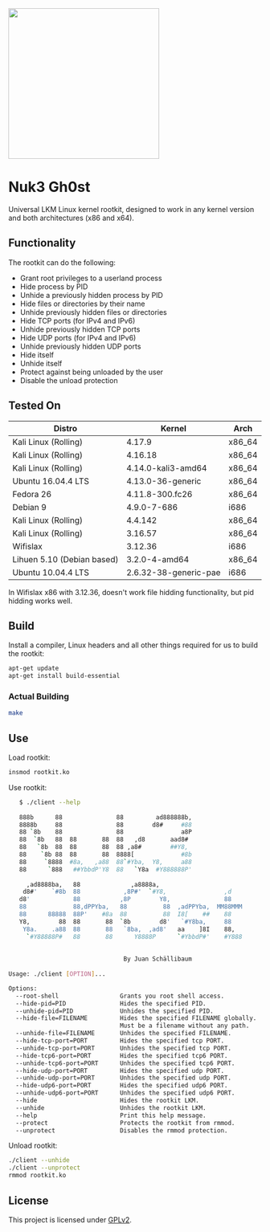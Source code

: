 <img src="https://github.com/JuanSchallibaum/Nuk3Gh0st/blob/master/logo.jpg" width="300" height="300" />

# Nuk3 Gh0st

Universal LKM Linux kernel rootkit, designed to work in any kernel version and both architectures (x86 and x64).

## Functionality

The rootkit can do the following:

- Grant root privileges to a userland process
- Hide process by PID
- Unhide a previously hidden process by PID
- Hide files or directories by their name
- Unhide previously hidden files or directories
- Hide TCP ports (for IPv4 and IPv6)
- Unhide previously hidden TCP ports
- Hide UDP ports (for IPv4 and IPv6)
- Unhide previously hidden UDP ports
- Hide itself
- Unhide itself
- Protect against being unloaded by the user
- Disable the unload protection

## Tested On

|           Distro            |          Kernel         |    Arch    |
|-----------------------------|-------------------------|------------|
| Kali Linux (Rolling)        |  4.17.9                 |   x86_64   |
| Kali Linux (Rolling)        |  4.16.18                |   x86_64   |
| Kali Linux (Rolling)        |  4.14.0-kali3-amd64     |   x86_64   |
| Ubuntu 16.04.4 LTS          |  4.13.0-36-generic      |   x86_64   |
| Fedora 26                   |  4.11.8-300.fc26        |   x86_64   |
| Debian 9                    |  4.9.0-7-686            |   i686     |
| Kali Linux (Rolling)        |  4.4.142                |   x86_64   |
| Kali Linux (Rolling)        |  3.16.57                |   x86_64   |
| Wifislax                    |  3.12.36                |   i686     |
| Lihuen 5.10 (Debian based)  |  3.2.0-4-amd64          |   x86_64   |
| Ubuntu 10.04.4 LTS          |  2.6.32-38-generic-pae  |   i686     |

In Wifislax x86 with 3.12.36, doesn't work file hidding functionality, but pid hidding works well.

## Build

Install a compiler, Linux headers and all other things required for us to build the rootkit:

```sh
apt-get update
apt-get install build-essential
```

### Actual Building

```sh
make
```

## Use

Load rootkit:

```sh
insmod rootkit.ko
```

Use rootkit:

```sh
   $ ./client --help
   
   888b      88               88         ad888888b,                 
   8888b     88               88        d8#     #88                 
   88 `8b    88               88                a8P                 
   88  `8b   88  88       88  88   ,d8       aad8#                  
   88   `8b  88  88       88  88 ,a8#        ##Y8,                  
   88    `8b 88  88       88  8888[             #8b                 
   88     `8888  #8a,   ,a88  88`#Yba,  Y8,     a88                 
   88      `888   ##YbbdP'Y8  88   `Y8a  #Y888888P'                 
                                                                    
     ,ad8888ba,   88              ,a8888a,                          
    d8#'    `#8b  88            ,8P#'  `#Y8,                ,d      
   d8'            88           ,8P        Y8,               88      
   88             88,dPPYba,   88          88  ,adPPYba,  MM88MMM   
   88      88888  88P'    #8a  88          88  I8[    ##    88      
   Y8,        88  88       88  `8b        d8'   `#Y8ba,     88      
    Y8a.    .a88  88       88   `8ba,  ,ad8'   aa    ]8I    88,     
     `#Y88888P#   88       88      Y8888P      `#YbbdP#'    #Y888   
                                                                    
                                                                    
                                By Juan Schällibaum                 
                                                                    
Usage: ./client [OPTION]...

Options:
  --root-shell                 Grants you root shell access.
  --hide-pid=PID               Hides the specified PID.
  --unhide-pid=PID             Unhides the specified PID.
  --hide-file=FILENAME         Hides the specified FILENAME globally.
                               Must be a filename without any path.
  --unhide-file=FILENAME       Unhides the specified FILENAME.
  --hide-tcp-port=PORT         Hides the specified tcp PORT.
  --unhide-tcp-port=PORT       Unhides the specified tcp PORT.
  --hide-tcp6-port=PORT        Hides the specified tcp6 PORT.
  --unhide-tcp6-port=PORT      Unhides the specified tcp6 PORT.
  --hide-udp-port=PORT         Hides the specified udp PORT.
  --unhide-udp-port=PORT       Unhides the specified udp PORT.
  --hide-udp6-port=PORT        Hides the specified udp6 PORT.
  --unhide-udp6-port=PORT      Unhides the specified udp6 PORT.
  --hide                       Hides the rootkit LKM.
  --unhide                     Unhides the rootkit LKM.
  --help                       Print this help message.
  --protect                    Protects the rootkit from rmmod.
  --unprotect                  Disables the rmmod protection.
```

Unload rootkit:

```sh
./client --unhide
./client --unprotect
rmmod rootkit.ko
```

## License
This project is licensed under [GPLv2](LICENSE).
